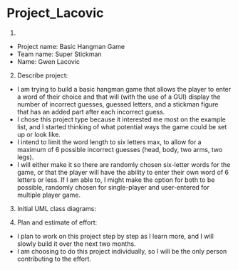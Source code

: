 # Project_Lacovic
1)
- Project name: Basic Hangman Game
- Team name: Super Stickman
- Name: Gwen Lacovic

2) Describe project:
  - I am trying to build a basic hangman game that allows the player to enter a word of their choice and that will (with the use of a GUI) display the number of incorrect guesses, guessed letters, and a stickman figure that has an added part after each incorrect guess.
  - I chose this project type because it interested me most on the example list, 
and I started thinking of what potential ways the game could be set up or look like.
  - I intend to limit the word length to six letters max,
to allow for a maximum of 6 possible incorrect guesses (head, body, two arms, two legs).
  - I will either make it so there are randomly chosen six-letter words for the game, or that the player will have the ability to enter their own word of 6 letters or less. If I am able to, I might make the option for both to be possible, randomly chosen for single-player and user-entered for multiple player game.

3) Initial UML class diagrams:

4) Plan and estimate of effort:
  - I plan to work on this project step by step as I learn more,
and I will slowly build it over the next two months.
  - I am choosing to do this project individually,
so I will be the only person contributing to the effort.
